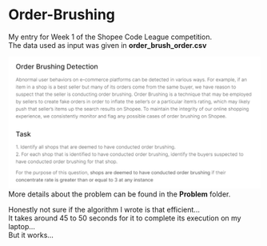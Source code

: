 # Order-Brushing
My entry for Week 1 of the Shopee Code League competition.  
The data used as input was given in **order_brush_order.csv**

![alt text](instructions.png)
More details about the problem can be found in the **Problem** folder.

Honestly not sure if the algorithm I wrote is that efficient...  
It takes around 45 to 50 seconds for it to complete its execution on my laptop...  
But it works...
